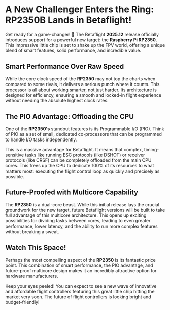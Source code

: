 # A New Challenger Enters the Ring: RP2350B Lands in Betaflight!

Get ready for a game-changer! 🚀 The Betaflight **2025.12** release officially introduces support for a powerful new target: the **Raspberry Pi RP2350**. This impressive little chip is set to shake up the FPV world, offering a unique blend of smart features, solid performance, and incredible value.

## Smart Performance Over Raw Speed

While the core clock speed of the **RP2350** may not top the charts when compared to some rivals, it delivers a serious punch where it counts. This processor is all about working smarter, not just harder. Its architecture is designed for efficiency, ensuring a smooth and locked-in flight experience without needing the absolute highest clock rates.

## The PIO Advantage: Offloading the CPU

One of the **RP2350's** standout features is its Programmable I/O (PIO). Think of PIO as a set of small, dedicated co-processors that can be programmed to handle I/O tasks independently.

This is a massive advantage for Betaflight. It means that complex, timing-sensitive tasks like running ESC protocols (like DSHOT) or receiver protocols (like CRSF) can be completely offloaded from the main CPU cores. This frees up the CPU to dedicate 100% of its resources to what matters most: executing the flight control loop as quickly and precisely as possible.

## Future-Proofed with Multicore Capability

The **RP2350** is a dual-core beast. While this initial release lays the crucial groundwork for the new target, future Betaflight versions will be built to take full advantage of this multicore architecture. This opens up exciting possibilities for dividing tasks between cores, leading to even greater performance, lower latency, and the ability to run more complex features without breaking a sweat.

## Watch This Space!

Perhaps the most compelling aspect of the **RP2350** is its fantastic price point. This combination of smart performance, the PIO advantage, and future-proof multicore design makes it an incredibly attractive option for hardware manufacturers.

Keep your eyes peeled! You can expect to see a new wave of innovative and affordable flight controllers featuring this great little chip hitting the market very soon. The future of flight controllers is looking bright and budget-friendly!
